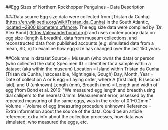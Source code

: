 ##Egg Sizes of Northern Rockhopper Penguines - Data Description

###Data source
Egg size data were collected from [Tristan da Cunha] (https://en.wikipedia.org/wiki/Tristan_da_Cunha) in the South Atlantic, [located ~2800 kilometers offshore](https://www.google.com/maps/place/Tristan+da+Cunha/@-37.1160481,-30.2136665,4z/data=!4m5!3m4!1s0x25a3b1a1af6dc9b:0x69ee2d95dc98aedb!8m2!3d-37.1052489!4d-12.2776838). The egg size data were compiled by [Dr. Alex Bond] (https://alexanderbond.org/) and uses contemporary data on egg size (length & breadth), data from museum collections, and reconstructed data from published accounts (e.g. simulated data from a mean, SD, n) to examine how egg size has changed over the last 150 years.

##Columns in dataset
Source = Museum (who owns the data) or person (who collected the data)
Specimen ID = Identifier for a sample within a dataset (aka within the museum) 
Location = Island within Tristan da Cunha (Trisan da Cunha, Inaccessible, Nightingale, Gough)
Day, Month, Year = Date of collection
A or B egg = Laying order, where A (first laid), B (second laid), and U (unknown)
Length (mm), Breadth (mm) = Length and width of egg (from Bond et al. 2016: "We measured egg length and breadth using dial callipers to the nearest 0.1mm. Measurement error, assessed by the repeated measuring of the same eggs, was in the order of 0.1–0.2mm."
Volume = Volume of egg (measuring procedure unknown)
Reference = Extra information about the source of the data. Could be an article reference, extra info about the collection processes, how data was simulated, who measured the eggs, etc.
